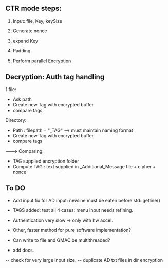 

## CTR mode steps:

1) Input: file, Key, keySize

2) Generate nonce

3) expand Key

4) Padding

4) Perform parallel Encryption


## Decryption: Auth tag handling 

1 file: 

- Ask path
- Create new Tag with encrypted buffer
- compare tags


Directory:

- Path : filepath + "_TAG" --> must maintain naming format
- Create new Tag with encrypted buffer
- compare tags



---> Comparing:

- TAG supplied encryption folder
- Compute TAG : text supplied in _Additional_Message file + cipher + nonce


## To DO

- Add input fix for AD input: newline must be eaten before std::getline()

- TAGS added: test all 4 cases: menu input needs refining.


- Authentication very slow -> only with hw accel.
- Other, faster method for pure software implementation?

- Can write to file and GMAC be multithreaded?

- add docs.


-- check for very large input size.
-- duplicate AD txt files in dir encryption




